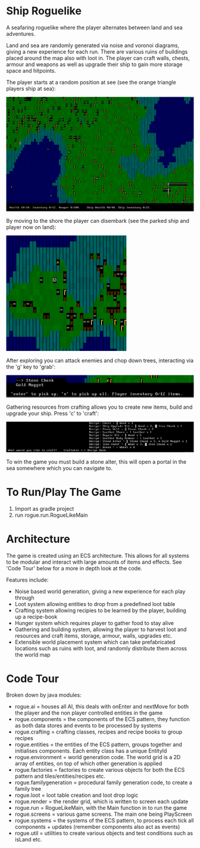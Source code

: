 # Ship Roguelike
A seafaring roguelike where the player alternates between land and sea adventures. 

Land and sea are randomly generated via noise and voronoi diagrams, giving a new experience for each run. There are various ruins of buildings placed around the map also with loot in.
The player can craft walls, chests, armour and weapons as well as upgrade their ship to gain more storage space and hitpoints. 

The player starts at a random position at see (see the orange triangle players ship at sea):

![Player At Sea](./images/playerAtSea.png)

By moving to the shore the player can disembark (see the parked ship and player now on land):

![Player Disembarked](./images/playerDisembarked.png)

After exploring you can attack enemies and chop down trees, interacting via the 'g' key to 'grab':

![Grab Screen](./images/grabScreen.png)

Gathering resources from crafting allows you to create new items, build and upgrade your ship. Press 'c' to 'craft':

![Crafting Screen](./images/craftingScreen.png)

To win the game you must build a stone alter, this will open a portal in the sea somewhere which you can navigate to.

# To Run/Play The Game
1. Import as gradle project
2. run rogue.run.RogueLikeMain

# Architecture
The game is created using an ECS architecture. This allows for all systems to be modular and interact with large amounts of items and effects.
See 'Code Tour' below for a more in depth look at the code.

Features include:
- Noise based world generation, giving a new experience for each play through
- Loot system allowing entities to drop from a predefined loot table
- Crafting system allowing recipies to be learned by the player, building up a recipe-book
- Hunger system which requires player to gather food to stay alive
- Gathering and building system, allowing the player to harvest loot and resources and craft items, storage, armour, walls, upgrades etc.
- Extensible world placement system which can take prefabricated locations such as ruins with loot, and randomly distribute them across the world map

# Code Tour
Broken down by java modules:
- rogue.ai = houses all AI, this deals with onEnter and nextMove for both the player and the non player controlled entities in the game
- rogue.components = the components of the ECS pattern, they function as both data stores and events to be processed by systems
- rogue.crafting = crafting classes, recipes and recipe books to group recipes
- rogue.entities = the entities of the ECS pattern, groups together and initialises components. Each entity class has a unique EntityId
- rogue.environment = world generation code. The world grid is a 2D array of entities, on top of which other generation is applied
- rogue.factories = factories to create various objects for both the ECS pattern and tiles/entities/recipes etc.
- rogue.familygeneration = procedural family generation code, to create a family tree
- rogue.loot = loot table creation and loot drop logic
- rogue.render = the render grid, which is written to screen each update
- rogue.run = RogueLikeMain, with the Main function in to run the game
- rogue.screens = various game screens. The main one being PlayScreen
- rogue.systems = the systems of the ECS pattern, to process each tick all components + updates (remember components also act as events)
- rogue.util = utilities to create various objects and test conditions such as isLand etc.


